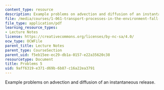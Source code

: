 ```yaml
---
content_type: resource
description: Example problems on advection and diffusion of an instantaneous release.
file: /media/courses/1-061-transport-processes-in-the-environment-fall-2008/9aff6319e371d69b6b87c16a22ea3791_problems5.pdf
file_type: application/pdf
learning_resource_types:
- Lecture Notes
license: https://creativecommons.org/licenses/by-nc-sa/4.0/
ocw_type: OCWFile
parent_title: Lecture Notes
parent_type: CourseSection
parent_uid: f5eb15ee-ec29-db1a-0157-e22a35620c38
resourcetype: Document
title: Problems 5
uid: 9aff6319-e371-d69b-6b87-c16a22ea3791
---
```

Example problems on advection and diffusion of an instantaneous release.